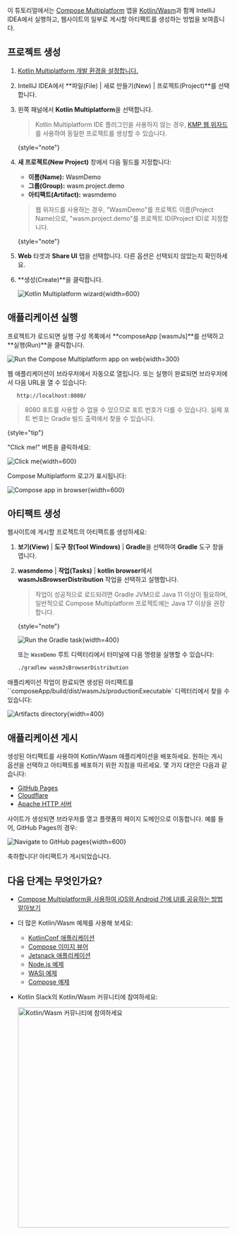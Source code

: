 [//]: # (title: Kotlin/Wasm 및 Compose Multiplatform 시작하기)

<primary-label ref="beta"/> 

이 튜토리얼에서는 [Compose Multiplatform](https://www.jetbrains.com/lp/compose-multiplatform/) 앱을 [Kotlin/Wasm](wasm-overview.md)과 함께 IntelliJ IDEA에서 실행하고, 웹사이트의 일부로 게시할 아티팩트를 생성하는 방법을 보여줍니다.

## 프로젝트 생성

1. [Kotlin Multiplatform 개발 환경을 설정합니다.](https://www.jetbrains.com/help/kotlin-multiplatform-dev/quickstart.html#set-up-the-environment)
2. IntelliJ IDEA에서 **파일(File) | 새로 만들기(New) | 프로젝트(Project)**를 선택합니다.
3. 왼쪽 패널에서 **Kotlin Multiplatform**을 선택합니다.

   > Kotlin Multiplatform IDE 플러그인을 사용하지 않는 경우, [KMP 웹 위자드](https://kmp.jetbrains.com/?web=true&webui=compose&includeTests=true)를 사용하여 동일한 프로젝트를 생성할 수 있습니다.
   >
   {style="note"}

4. **새 프로젝트(New Project)** 창에서 다음 필드를 지정합니다:

   * **이름(Name):** WasmDemo
   * **그룹(Group):** wasm.project.demo
   * **아티팩트(Artifact):** wasmdemo

   > 웹 위자드를 사용하는 경우, "WasmDemo"를 프로젝트 이름(Project Name)으로, "wasm.project.demo"를 프로젝트 ID(Project ID)로 지정합니다.
   >
   {style="note"}

5. **Web** 타겟과 **Share UI** 탭을 선택합니다. 다른 옵션은 선택되지 않았는지 확인하세요.
6. **생성(Create)**을 클릭합니다.

   ![Kotlin Multiplatform wizard](wasm-kmp-wizard.png){width=600}

## 애플리케이션 실행

프로젝트가 로드되면 실행 구성 목록에서 **composeApp [wasmJs]**를 선택하고 **실행(Run)**을 클릭합니다.

![Run the Compose Multiplatform app on web](compose-run-web-black.png){width=300}

웹 애플리케이션이 브라우저에서 자동으로 열립니다. 또는 실행이 완료되면 브라우저에서 다음 URL을 열 수 있습니다:

```shell
   http://localhost:8080/
```
> 8080 포트를 사용할 수 없을 수 있으므로 포트 번호가 다를 수 있습니다.
> 실제 포트 번호는 Gradle 빌드 출력에서 찾을 수 있습니다.
>
{style="tip"}

"Click me!" 버튼을 클릭하세요:

![Click me](wasm-composeapp-browser-clickme.png){width=600}

Compose Multiplatform 로고가 표시됩니다:

![Compose app in browser](wasm-composeapp-browser.png){width=600}

## 아티팩트 생성

웹사이트에 게시할 프로젝트의 아티팩트를 생성하세요:

1. **보기(View)** | **도구 창(Tool Windows)** | **Gradle**을 선택하여 **Gradle** 도구 창을 엽니다.
2. **wasmdemo** | **작업(Tasks)** | **kotlin browser**에서 **wasmJsBrowserDistribution** 작업을 선택하고 실행합니다.

   > 작업이 성공적으로 로드되려면 Gradle JVM으로 Java 11 이상이 필요하며, 일반적으로 Compose Multiplatform 프로젝트에는 Java 17 이상을 권장합니다.
   >
   {style="note"}

   ![Run the Gradle task](wasm-gradle-task-window-compose.png){width=400}

   또는 `WasmDemo` 루트 디렉터리에서 터미널에 다음 명령을 실행할 수 있습니다:

    ```bash
    ./gradlew wasmJsBrowserDistribution
    ```

애플리케이션 작업이 완료되면 생성된 아티팩트를 ``composeApp/build/dist/wasmJs/productionExecutable` 디렉터리에서 찾을 수 있습니다:

![Artifacts directory](wasm-composeapp-directory.png){width=400}

## 애플리케이션 게시

생성된 아티팩트를 사용하여 Kotlin/Wasm 애플리케이션을 배포하세요. 원하는 게시 옵션을 선택하고 아티팩트를 배포하기 위한 지침을 따르세요. 몇 가지 대안은 다음과 같습니다:

* [GitHub Pages](https://docs.github.com/en/pages/getting-started-with-github-pages/creating-a-github-pages-site#creating-your-site)
* [Cloudflare](https://developers.cloudflare.com/workers/)
* [Apache HTTP 서버](https://httpd.apache.org/docs/2.4/getting-started.html)

사이트가 생성되면 브라우저를 열고 플랫폼의 페이지 도메인으로 이동합니다. 예를 들어, GitHub Pages의 경우:

   ![Navigate to GitHub pages](wasm-composeapp-github-clickme.png){width=600}

   축하합니다! 아티팩트가 게시되었습니다.

## 다음 단계는 무엇인가요?

* [Compose Multiplatform을 사용하여 iOS와 Android 간에 UI를 공유하는 방법 알아보기](https://www.jetbrains.com/help/kotlin-multiplatform-dev/compose-multiplatform-create-first-app.html)
* 더 많은 Kotlin/Wasm 예제를 사용해 보세요:

  * [KotlinConf 애플리케이션](https://github.com/JetBrains/kotlinconf-app)
  * [Compose 이미지 뷰어](https://github.com/JetBrains/compose-multiplatform/tree/master/examples/imageviewer)
  * [Jetsnack 애플리케이션](https://github.com/JetBrains/compose-multiplatform/tree/master/examples/jetsnack)
  * [Node.js 예제](https://github.com/Kotlin/kotlin-wasm-nodejs-template)
  * [WASI 예제](https://github.com/Kotlin/kotlin-wasm-wasi-template)
  * [Compose 예제](https://github.com/Kotlin/kotlin-wasm-compose-template)

* Kotlin Slack의 Kotlin/Wasm 커뮤니티에 참여하세요:

  <a href="https://slack-chats.kotlinlang.org/c/webassembly"><img src="join-slack-channel.svg" width="500" alt="Kotlin/Wasm 커뮤니티에 참여하세요" style="block"/></a>